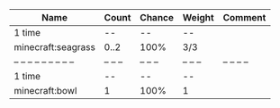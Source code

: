 | Name               | Count | Chance | Weight | Comment |
| ------------------ | ----- | ------ | ------ | ------- |
| 1 time             |    -- |     -- |     -- |         |
| minecraft:seagrass |  0..2 |   100% |    3/3 |         |
| – – – – – – – – –  | – – – | – – –  | – – –  | – – – – |
| 1 time             |    -- |     -- |     -- |         |
| minecraft:bowl     |     1 |   100% |      1 |         |